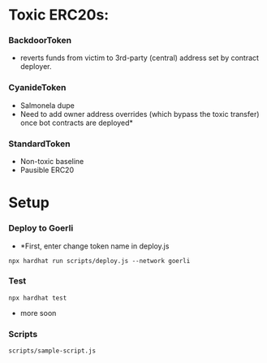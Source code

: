 # Toxic ERC20s:

### BackdoorToken

- reverts funds from victim to 3rd-party (central) address set by contract deployer.

### CyanideToken

- Salmonela dupe
- Need to add owner address overrides (which bypass the toxic transfer) once bot contracts are deployed\*

### StandardToken

- Non-toxic baseline
- Pausible ERC20

# Setup

### Deploy to Goerli

- \*First, enter change token name in deploy.js

`npx hardhat run scripts/deploy.js --network goerli`

### Test

`npx hardhat test`

- more soon

### Scripts

`scripts/sample-script.js`
